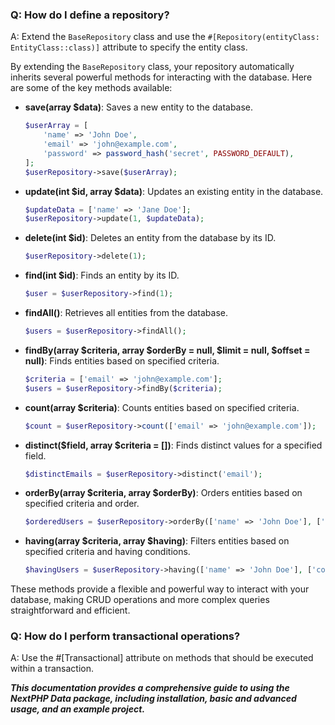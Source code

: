 ### Q: How do I define a repository?

A: Extend the `BaseRepository` class and use the `#[Repository(entityClass: EntityClass::class)]` attribute to specify the entity class.

By extending the `BaseRepository` class, your repository automatically inherits several powerful methods for interacting with the database. Here are some of the key methods available:

- **save(array $data)**: Saves a new entity to the database.
    ```php
    $userArray = [
        'name' => 'John Doe',
        'email' => 'john@example.com',
        'password' => password_hash('secret', PASSWORD_DEFAULT),
    ];
    $userRepository->save($userArray);
    ```

- **update(int $id, array $data)**: Updates an existing entity in the database.
    ```php
    $updateData = ['name' => 'Jane Doe'];
    $userRepository->update(1, $updateData);
    ```

- **delete(int $id)**: Deletes an entity from the database by its ID.
    ```php
    $userRepository->delete(1);
    ```

- **find(int $id)**: Finds an entity by its ID.
    ```php
    $user = $userRepository->find(1);
    ```

- **findAll()**: Retrieves all entities from the database.
    ```php
    $users = $userRepository->findAll();
    ```

- **findBy(array $criteria, array $orderBy = null, $limit = null, $offset = null)**: Finds entities based on specified criteria.
    ```php
    $criteria = ['email' => 'john@example.com'];
    $users = $userRepository->findBy($criteria);
    ```

- **count(array $criteria)**: Counts entities based on specified criteria.
    ```php
    $count = $userRepository->count(['email' => 'john@example.com']);
    ```

- **distinct($field, array $criteria = [])**: Finds distinct values for a specified field.
    ```php
    $distinctEmails = $userRepository->distinct('email');
    ```

- **orderBy(array $criteria, array $orderBy)**: Orders entities based on specified criteria and order.
    ```php
    $orderedUsers = $userRepository->orderBy(['name' => 'John Doe'], ['email' => 'ASC']);
    ```

- **having(array $criteria, array $having)**: Filters entities based on specified criteria and having conditions.
    ```php
    $havingUsers = $userRepository->having(['name' => 'John Doe'], ['count' => '> 1']);
    ```

These methods provide a flexible and powerful way to interact with your database, making CRUD operations and more complex queries straightforward and efficient.

### Q: How do I perform transactional operations?

A: Use the #[Transactional] attribute on methods that should be executed within a transaction.

***This documentation provides a comprehensive guide to using the NextPHP Data package, including installation, basic and advanced usage, and an example project.***